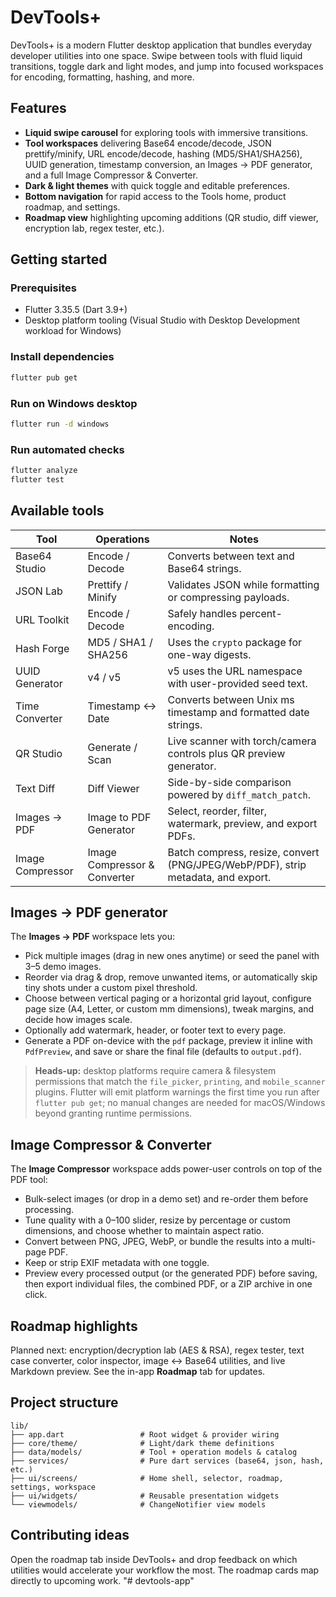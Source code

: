 # DevTools+

DevTools+ is a modern Flutter desktop application that bundles everyday developer utilities into one space. Swipe between tools with fluid liquid transitions, toggle dark and light modes, and jump into focused workspaces for encoding, formatting, hashing, and more.

## Features

- **Liquid swipe carousel** for exploring tools with immersive transitions.
- **Tool workspaces** delivering Base64 encode/decode, JSON prettify/minify, URL encode/decode, hashing (MD5/SHA1/SHA256), UUID generation, timestamp conversion, an Images → PDF generator, and a full Image Compressor & Converter.
- **Dark & light themes** with quick toggle and editable preferences.
- **Bottom navigation** for rapid access to the Tools home, product roadmap, and settings.
- **Roadmap view** highlighting upcoming additions (QR studio, diff viewer, encryption lab, regex tester, etc.).

## Getting started

### Prerequisites

- Flutter 3.35.5 (Dart 3.9+)
- Desktop platform tooling (Visual Studio with Desktop Development workload for Windows)

### Install dependencies

```sh
flutter pub get
```

### Run on Windows desktop

```sh
flutter run -d windows
```

### Run automated checks

```sh
flutter analyze
flutter test
```

## Available tools

| Tool | Operations | Notes |
| --- | --- | --- |
| Base64 Studio | Encode / Decode | Converts between text and Base64 strings. |
| JSON Lab | Prettify / Minify | Validates JSON while formatting or compressing payloads. |
| URL Toolkit | Encode / Decode | Safely handles percent-encoding. |
| Hash Forge | MD5 / SHA1 / SHA256 | Uses the `crypto` package for one-way digests. |
| UUID Generator | v4 / v5 | v5 uses the URL namespace with user-provided seed text. |
| Time Converter | Timestamp ↔ Date | Converts between Unix ms timestamp and formatted date strings. |
| QR Studio | Generate / Scan | Live scanner with torch/camera controls plus QR preview generator. |
| Text Diff | Diff Viewer | Side-by-side comparison powered by `diff_match_patch`. |
| Images → PDF | Image to PDF Generator | Select, reorder, filter, watermark, preview, and export PDFs. |
| Image Compressor | Image Compressor & Converter | Batch compress, resize, convert (PNG/JPEG/WebP/PDF), strip metadata, and export. |

## Images → PDF generator

The **Images → PDF** workspace lets you:

- Pick multiple images (drag in new ones anytime) or seed the panel with 3–5 demo images.
- Reorder via drag & drop, remove unwanted items, or automatically skip tiny shots under a custom pixel threshold.
- Choose between vertical paging or a horizontal grid layout, configure page size (A4, Letter, or custom mm dimensions), tweak margins, and decide how images scale.
- Optionally add watermark, header, or footer text to every page.
- Generate a PDF on-device with the `pdf` package, preview it inline with `PdfPreview`, and save or share the final file (defaults to `output.pdf`).

> **Heads-up:** desktop platforms require camera & filesystem permissions that match the `file_picker`, `printing`, and `mobile_scanner` plugins. Flutter will emit platform warnings the first time you run after `flutter pub get`; no manual changes are needed for macOS/Windows beyond granting runtime permissions.

## Image Compressor & Converter

The **Image Compressor** workspace adds power-user controls on top of the PDF tool:

- Bulk-select images (or drop in a demo set) and re-order them before processing.
- Tune quality with a 0–100 slider, resize by percentage or custom dimensions, and choose whether to maintain aspect ratio.
- Convert between PNG, JPEG, WebP, or bundle the results into a multi-page PDF.
- Keep or strip EXIF metadata with one toggle.
- Preview every processed output (or the generated PDF) before saving, then export individual files, the combined PDF, or a ZIP archive in one click.

## Roadmap highlights

Planned next: encryption/decryption lab (AES & RSA), regex tester, text case converter, color inspector, image ↔ Base64 utilities, and live Markdown preview. See the in-app **Roadmap** tab for updates.

## Project structure

```
lib/
├── app.dart                 # Root widget & provider wiring
├── core/theme/              # Light/dark theme definitions
├── data/models/             # Tool + operation models & catalog
├── services/                # Pure dart services (base64, json, hash, etc.)
├── ui/screens/              # Home shell, selector, roadmap, settings, workspace
├── ui/widgets/              # Reusable presentation widgets
└── viewmodels/              # ChangeNotifier view models
```

## Contributing ideas

Open the roadmap tab inside DevTools+ and drop feedback on which utilities would accelerate your workflow the most. The roadmap cards map directly to upcoming work.
"# devtools-app" 
